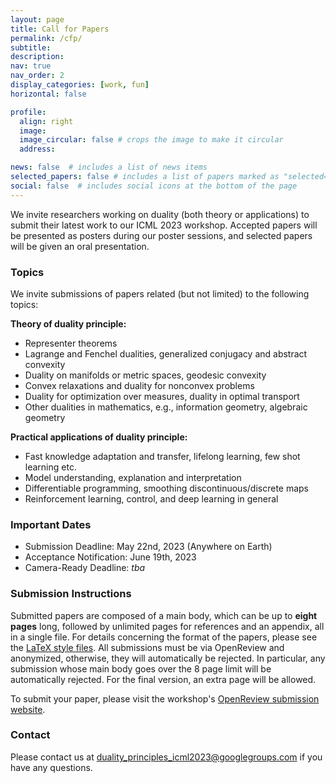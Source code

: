 ```yaml
---
layout: page
title: Call for Papers
permalink: /cfp/
subtitle: 
description: 
nav: true
nav_order: 2
display_categories: [work, fun]
horizontal: false

profile:
  align: right
  image: 
  image_circular: false # crops the image to make it circular
  address: 

news: false  # includes a list of news items
selected_papers: false # includes a list of papers marked as "selected={true}"
social: false  # includes social icons at the bottom of the page
---
```


We invite researchers working on duality (both theory or applications)
to submit their latest work to our ICML 2023 workshop. Accepted papers
will be presented as posters during our poster sessions, and selected
papers will be given an oral presentation.

### Topics
We invite submissions of papers related (but not limited) to the following topics:

**Theory of duality principle:**
* Representer theorems
* Lagrange and Fenchel dualities, generalized conjugacy and abstract convexity
* Duality on manifolds or metric spaces, geodesic convexity
* Convex relaxations and duality for nonconvex problems
* Duality for optimization over measures, duality in optimal transport
* Other dualities in mathematics, e.g., information geometry, algebraic geometry

**Practical applications of duality principle:**
* Fast knowledge adaptation and transfer, lifelong learning, few shot learning etc.
* Model understanding, explanation and interpretation
* Differentiable programming, smoothing discontinuous/discrete maps
* Reinforcement learning, control, and deep learning in general

### Important Dates
* Submission Deadline: May 22nd, 2023 (Anywhere on Earth)
* Acceptance Notification: June 19th, 2023
* Camera-Ready Deadline: *tba*

### Submission Instructions
Submitted papers are composed of a main body, which can be up to
**eight pages** long, followed by unlimited pages for references and
an appendix, all in a single file. For details concerning the format
of the papers, please see the [LaTeX style files](https://github.com/dp4ml/dp4ml.github.io/raw/main/ICML%20duality%20workshop%20template.zip). All submissions must be via
OpenReview and anonymized, otherwise, they will automatically be
rejected. In particular, any submission whose main body goes over the
8 page limit will be automatically rejected.
For the final version, an extra page will be allowed. 

To submit your paper, please visit the workshop's
[OpenReview submission website](.).

### Contact
Please contact us at <a
href="duality_principles_icml2023@googlegroups.com">duality_principles_icml2023@googlegroups.com</a>
if you have any questions.
